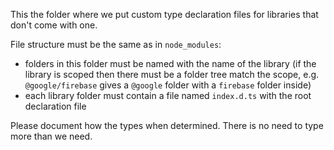 This the folder where we put custom type declaration files for libraries that don't come with one.

File structure must be the same as in `node_modules`:
- folders in this folder must be named with the name of the library (if the library is scoped then there must be a folder tree match the scope, e.g. `@google/firebase` gives a `@google` folder with a `firebase` folder inside)
- each library folder must contain a file named `index.d.ts` with the root declaration file

Please document how the types when determined. There is no need to type more than we need.
